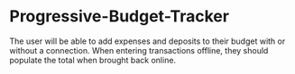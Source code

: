 # Progressive-Budget-Tracker
The user will be able to add expenses and deposits to their budget with or without a connection. When entering transactions offline, they should populate the total when brought back online.

